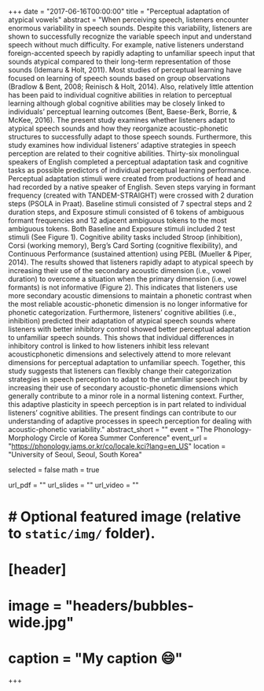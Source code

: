 +++
date = "2017-06-16T00:00:00"
title = "Perceptual adaptation of atypical vowels"
abstract = "When perceiving speech, listeners encounter enormous variability in speech sounds. Despite this variability, listeners are shown to successfully recognize the variable speech input and understand speech without much difficulty. For example, native listeners understand foreign-accented speech by rapidly adapting to unfamiliar speech input that sounds atypical compared to their long-term representation of those sounds (Idemaru & Holt, 2011). Most studies of perceptual learning have focused on learning of speech sounds based on group observations (Bradlow & Bent, 2008; Reinisch & Holt, 2014). Also, relatively little attention has been paid to individual cognitive abilities in relation to perceptual learning although global cognitive abilities may be closely linked to individuals’ perceptual learning outcomes (Bent, Baese-Berk, Borrie, & McKee, 2016). The present study examines whether listeners adapt to atypical speech sounds and how they reorganize acoustic-phonetic structures to successfully adapt to those speech sounds. Furthermore, this study examines how individual listeners’ adaptive strategies in speech perception are related to their cognitive abilities. Thirty-six monolingual speakers of English completed a perceptual adaptation task and cognitive tasks as possible predictors of individual perceptual learning performance. Perceptual adaptation stimuli were created from productions of head and had recorded by a native speaker of English. Seven steps varying in formant frequency (created with TANDEM-STRAIGHT) were crossed with 2 duration steps (PSOLA in Praat). Baseline stimuli consisted of 7 spectral steps and 2 duration steps, and Exposure stimuli consisted of 6 tokens of ambiguous formant frequencies and 12 adjacent ambiguous tokens to the most ambiguous tokens. Both Baseline and Exposure stimuli included 2 test stimuli (See Figure 1). Cognitive ability tasks included Stroop (inhibition), Corsi (working memory), Berg’s Card Sorting (cognitive flexibility), and Continuous Performance (sustained attention) using PEBL (Mueller & Piper, 2014). The results showed that listeners rapidly adapt to atypical speech by increasing their use of the secondary acoustic dimension (i.e., vowel duration) to overcome a situation when the primary dimension (i.e., vowel formants) is not informative (Figure 2). This indicates that listeners use more secondary acoustic dimensions to maintain a phonetic contrast when the most reliable acoustic-phonetic dimension is no longer informative for phonetic categorization. Furthermore, listeners’ cognitive abilities (i.e., inhibition) predicted their adaptation of atypical speech sounds where listeners with better inhibitory control showed better perceptual adaptation to unfamiliar speech sounds. This shows that individual differences in inhibitory control is linked to how listeners inhibit less relevant acousticphonetic dimensions and selectively attend to more relevant dimensions for perceptual adaptation to unfamiliar speech. Together, this study suggests that listeners can flexibly change their categorization strategies in speech perception to adapt to the unfamiliar speech input by increasing their use of secondary acoustic-phonetic dimensions which generally contribute to a minor role in a normal listening context. Further, this adaptive plasticity in speech perception is in part related to individual listeners’ cognitive abilities. The present findings can contribute to our understanding of adaptive processes in speech perception for dealing with acoustic-phonetic variability."
abstract_short = ""
event = "The Phonology-Morphology Circle of Korea Summer Conference"
event_url = "https://phonology.jams.or.kr/co/locale.kci?lang=en_US"
location = "University of Seoul, Seoul, South Korea"

selected = false
math = true

url_pdf = ""
url_slides = ""
url_video = ""

# # Optional featured image (relative to `static/img/` folder).
# [header]
# image = "headers/bubbles-wide.jpg"
# caption = "My caption :smile:"

+++
